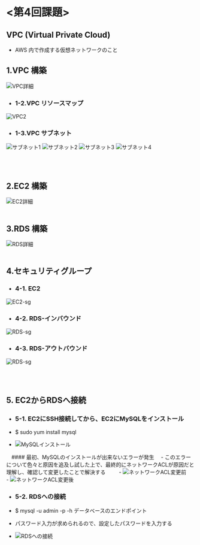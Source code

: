 # <第4回課題>

## VPC (Virtual Private Cloud)
- AWS 内で作成する仮想ネットワークのこと

## 1.VPC 構築
![VPC詳細](images/VPC-lec04.png)

- ### 1-2.VPC リソースマップ
![VPC2](images/VPC2-lec04.png)

- ### 1-3.VPC サブネット
![サブネット1](images/subnet-1-public.png)
![サブネット2](images/subnet-2-private.png)
![サブネット3](images/subnet-3-public.png)
![サブネット4](images/subnet-4-private.png)

<br><br>
## 2.EC2 構築
![EC2詳細](images/EC2-lec04.png)
<br><br>
## 3.RDS 構築
![RDS詳細](images/RDS-lec04.png)
<br><br>

## 4.セキュリティグループ
- ### 4-1. EC2
![EC2-sg](images/EC2-sg.png)
- ### 4-2. RDS-インバウンド
![RDS-sg](images/RDS-sgｲﾝﾊﾞｳﾝﾄﾞ.png)
- ### 4-3. RDS-アウトバウンド
![RDS-sg](images/RDS-sgｱｳﾄﾊﾞｳﾝﾄﾞ.png)

<br><br>

## 5. EC2からRDSへ接続
- ### 5-1. EC2にSSH接続してから、EC2にMySQLをインストール
 - $ sudo yum install mysql  
 
 - ![MySQLインストール](images/MySQL-install.png)
 
　#### 最初、MySQLのインストールが出来ないエラーが発生
　- このエラーについて色々と原因を追及し試した上で、最終的にネットワークACLが原因だと理解し、確認して変更したことで解決する
　
　- ![ネットワークACL変更前](images/ﾈｯﾄﾜｰｸACL-before.png)
　- ![ネットワークACL変更後](images/ﾈｯﾄﾜｰｸACL-after.png)
　
- ### 5-2. RDSへの接続
 - $ mysql -u admin -p -h データベースのエンドポイント
 - パスワード入力が求められるので、設定したパスワードを入力する
 
 - ![RDSへの接続](images/EC2-RDS-lec04.png)
